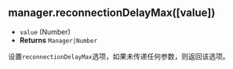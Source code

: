 ## manager.reconnectionDelayMax([value])

- `value` (Number)
- **Returns** `Manager|Number`

设置`reconnectionDelayMax`选项，如果未传递任何参数，则返回该选项。